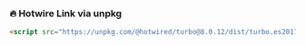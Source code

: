 ### 🔥 Hotwire Link via **unpkg**
```html
<script src="https://unpkg.com/@hotwired/turbo@8.0.12/dist/turbo.es2017-umd.js" defer></script>
```
